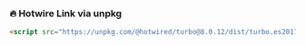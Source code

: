 ### 🔥 Hotwire Link via **unpkg**
```html
<script src="https://unpkg.com/@hotwired/turbo@8.0.12/dist/turbo.es2017-umd.js" defer></script>
```
